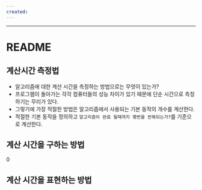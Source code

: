 ```yaml
---
created:
---
```

---
# **README**



## 계산시간 측정법

- 알고리즘에 대한 계산 시간을 측정하는 방법으로는 무엇이 있는가?
- 프로그램이 돌아가는 각각 컴퓨터들의 성능 차이가 있기 때문에 단순 시간으로 측정하기는 무리가 있다.
- 그렇기에 가장 적절한 방법은 알고리즘에서 사용되는 기본 동작의 개수를 계산한다.
- 적절한 기본 동작을 정의하고 `알고리즘이 완료 될때까지 몇번을 반복되는가?`를 기준으로 계산한다.

## 계산 시간을 구하는 방법

0 

## 계산 시간을 표현하는 방법